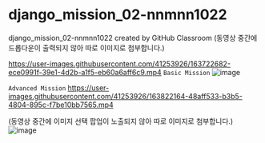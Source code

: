 # django_mission_02-nnmnn1022
django_mission_02-nnmnn1022 created by GitHub Classroom
(동영상 중간에 드롭다운이 출력되지 않아 따로 이미지로 첨부합니다.)

https://user-images.githubusercontent.com/41253926/163722682-ece0991f-39e1-4d2b-a1f5-eb60a6aff6c9.mp4
```Basic Mission```
![image](https://user-images.githubusercontent.com/41253926/163722130-83f22d6b-6537-4761-9b94-1f7d47641831.png)


```Advanced Mission```
https://user-images.githubusercontent.com/41253926/163822164-48aff533-b3b5-4804-895c-f7be10bb7565.mp4

(동영상 중간에 이미지 선택 팝업이 노출되지 않아 따로 이미지로 첨부합니다.)
![image](https://user-images.githubusercontent.com/41253926/163822513-85c0ed4a-9774-48f3-83bf-ef56dfe073e5.png)
